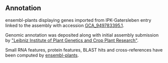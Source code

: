 **Annotation**
----------

ensembl-plants displaying genes imported from IPK-Gatersleben entry linked to the assembly with accession [GCA\_949783395.1](http://www.ebi.ac.uk/ena/data/view/GCA_949783395.1).

Genomic annotation was deposited along with initial assembly submission by ["Leibniz Institute of Plant Genetics and Crop Plant Research"](https://www.ipk-gatersleben.de/en/).

Small RNA features, protein features, BLAST hits and cross-references have been
computed by [ensembl-plants](https://plants.ensembl.org/info/genome/annotation/index.html).
